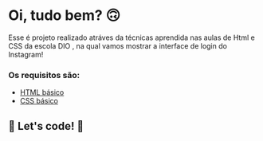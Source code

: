 # Oi, tudo bem? 🙃

Esse é projeto realizado atráves da técnicas aprendida nas aulas de Html e CSS da escola DIO , na qual vamos mostrar  a interface de login do Instagram! 

### Os requisitos são:

* [HTML básico](https://www.w3schools.com/html/)
* [CSS básico](https://developer.mozilla.org/pt-BR/docs/Web/CSS)

## 🚀 Let's code! 🚀
